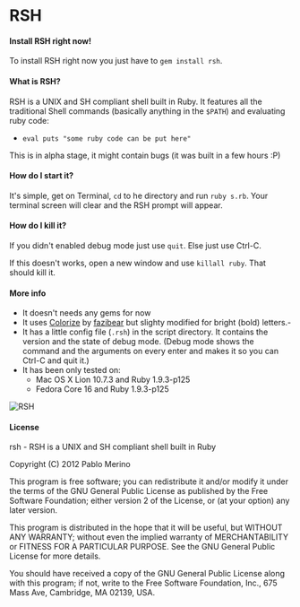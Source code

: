 # RSH

#### Install RSH right now!

To install RSH right now you just have to `gem install rsh`.

#### What is RSH?
RSH is a UNIX and SH compliant shell built in Ruby. It features all the traditional Shell commands (basically anything in the `$PATH`) and evaluating ruby code:

- `eval puts "some ruby code can be put here"`

This is in alpha stage, it might contain bugs (it was built in a few hours :P)

#### How do I start it?

It's simple, get on Terminal, `cd` to he directory and run `ruby s.rb`. Your terminal screen will clear and the RSH prompt will appear.

#### How do I kill it?

If you didn't enabled debug mode just use `quit`. Else just use Ctrl-C.

If this doesn't works, open a new window and use `killall ruby`. That should kill it.

#### More info

- It doesn't needs any gems for now
- It uses [Colorize](https://github.com/fazibear/colorize) by [fazibear](https://github.com/fazibear/) but slighty modified for bright (bold) letters.- 
- It has a little config file (`.rsh`) in the script directory. It contains the version and the state of debug mode. (Debug mode shows the command and the arguments on every enter and makes it so you can Ctrl-C and quit it.)
- It has been only tested on:
	-  Mac OS X Lion 10.7.3 and Ruby 1.9.3-p125
	-  Fedora Core 16 and Ruby 1.9.3-p125

![RSH](http://i.imgur.com/eRUcY.png)


#### License
rsh - RSH is a UNIX and SH compliant shell built in Ruby

Copyright (C) 2012 Pablo Merino

This program is free software; you can redistribute it and/or modify it under the terms of the GNU General Public License as published by the Free Software Foundation; either version 2 of the License, or (at your option) any later version.

This program is distributed in the hope that it will be useful, but WITHOUT ANY WARRANTY; without even the implied warranty of MERCHANTABILITY or FITNESS FOR A PARTICULAR PURPOSE. See the GNU General Public License for more details.

You should have received a copy of the GNU General Public License along with this program; if not, write to the Free Software Foundation, Inc., 675 Mass Ave, Cambridge, MA 02139, USA.